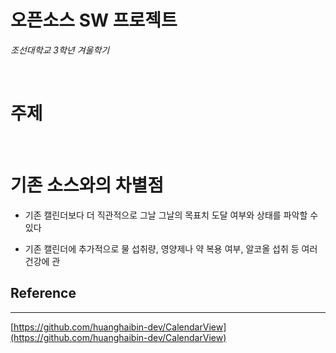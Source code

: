 # 오픈소스 SW 프로젝트

*조선대학교 3학년 겨울학기*

<br>

# 주제



<br>

# 기존 소스와의 차별점

- 기존 캘린더보다 더 직관적으로 그날 그날의 목표치 도달 여부와 상태를 파악할 수 있다

- 기존 캘린더에 추가적으로 물 섭취량, 영양제나 약 복용 여부, 알코올 섭취 등 여러 건강에 관


## Reference

---

[https://github.com/huanghaibin-dev/CalendarView](https://github.com/huanghaibin-dev/CalendarView)

